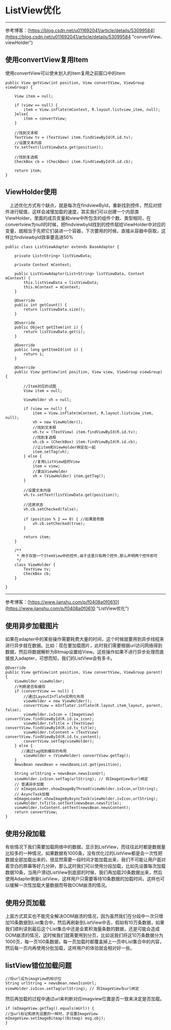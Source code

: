 # ListView优化 #
----------

参考博客：[https://blog.csdn.net/u011692041/article/details/53099584](https://blog.csdn.net/u011692041/article/details/53099584 "convertView、viewHolder")

## 使用convertView复用Item ##
使用convertView可以使未划入的item复用之前窗口中的item

    public View getView(int position, View convertView, ViewGroup viewGroup) {

        View item = null;

        if (view == null) {
            item = View.inflate(mContext, R.layout.listview_item, null);
        }else{
            item = convertView;
        }

        //找到文本框
        TextView tv = (TextView) item.findViewById(R.id.tv);
        //设置文本内容
        tv.setText(listViewData.get(position));

        //找到复选框
        CheckBox cb = (CheckBox) item.findViewById(R.id.cb);

        return item;
    }
## ViewHolder使用 ##
 上述优化方式有个缺点，就是每次在findviewById，重新找到控件，然后对控件进行赋值，这样会减慢加载的速度，其实我们可以创建一个内部类ViewHolder，里面的成员变量和view中所包含的组件个数、类型相同，在convertview为null的时候，把findviewbyId找到的控件赋给ViewHolder中对应的变量，就相当于先把它们装进一个容器，下次要用的时候，直接从容器中获取，这样比findviewbyId效率要高进50%

	public class ListViewAdapter extends BaseAdapter {
	
	    private List<String> listViewData;
	
	    private Context mContext;
	
	    public ListViewAdapter(List<String> listViewData, Context mContext) {
	        this.listViewData = listViewData;
	        this.mContext = mContext;
	    }
	
	    @Override
	    public int getCount() {
	        return listViewData.size();
	    }
	
	    @Override
	    public Object getItem(int i) {
	        return listViewData.get(i);
	    }
	
	    @Override
	    public long getItemId(int i) {
	        return i;
	    }
	
	    @Override
	    public View getView(int position, View view, ViewGroup viewGroup) {
	
	        //Item对应的试图
	        View item = null;
	
	        ViewHolder vh = null;
	
	        if (view == null) {
	            item = View.inflate(mContext, R.layout.listview_item, null);
	            vh = new ViewHolder();
	            //找到文本框
	            vh.tv = (TextView) item.findViewById(R.id.tv);
	            //找到复选框
	            vh.cb = (CheckBox) item.findViewById(R.id.cb);
	            //让item和ViewHolder绑定在一起
	            item.setTag(vh);
	        } else {
	            //复用ListView给的View
	            item = view;
	            //拿出ViewHolder
	            vh = (ViewHolder) item.getTag();
	        }
	
	        //设置文本内容
	        vh.tv.setText(listViewData.get(position));
	
	        //还原状态
	        vh.cb.setChecked(false);
	
	        if (position % 2 == 0) { //如果是奇数
	            vh.cb.setChecked(true);
	        }
	
	        return item;
	    }
	
	    /**
	     * 用于存放一个ItemView中的控件,由于这里只有两个控件,那么声明两个控件即可
	     */
	    class ViewHolder {
	        TextView tv;
	        CheckBox cb;
	    }
	
	}


----------
参考博客：[https://www.jianshu.com/p/f0408a0f0610](https://www.jianshu.com/p/f0408a0f0610 "ListView优化")
## 使用异步加载图片 ##
如果在adapter中的某些操作需要耗费大量的时间，这个时候就要用到异步线程来进行异步就在数据。比如：现在要加载图片，此时我们需要根据url访问网络得到数据，然后将数据解析为Bitmap设置给View。这些操作如果不进行异步处理而直接放入adapter，可想而知，我们的ListView会有多卡。

    @Override
    public View getView(int position, View convertView, ViewGroup parent) {
        ViewHolder viewHolder;
        //判断是否有缓存
        if (convertView == null) {
            //通过LayoutInflate实例化布局
            viewHolder = new ViewHolder();
            convertView = mInflater.inflate(R.layout.item_layout, parent, false);
            viewHolder.ivIcon = (ImageView) convertView.findViewById(R.id.iv_icon);
            viewHolder.tvTitle = (TextView) convertView.findViewById(R.id.tv_title);
            viewHolder.tvContent = (TextView) convertView.findViewById(R.id.tv_content);
            convertView.setTag(viewHolder);
        } else {
           //通过tag找到缓存的布局
            viewHolder = (ViewHolder) convertView.getTag();
        }
        NewsBean newsBean = newsBeanList.get(position);

        String urlString = newsBean.newsIconUrl;
        viewHolder.ivIcon.setTag(urlString); // 将ImageView与url绑定
        // 普通异步加载
        // mImageLoader.showImageByThread(viewHolder.ivIcon,urlString);
		// AsyncTask加载
        mImageLoader.showImageByAsyncTask(viewHolder.ivIcon,urlString);
        viewHolder.tvTitle.setText(newsBean.newsTitle);
        viewHolder.tvContent.setText(newsBean.newsContent);
        return convertView;
    }
## 使用分段加载 ##
有些情况下我们需要加载网络中的数据，显示到ListView，而往往此时都是数据量比较多的一种情况，如果数据有1000条，没有优化过的ListView都是会一次性把数据全部加载出来的，很显然需要一段时间才能加载出来，我们不可能让用户面对着空白的屏幕等好几分钟，那么这时我们可以使用分段加载，比如先设置每次加载数据10条，当用户滑动ListView到底部的时候，我们再加载20条数据出来，然后使用Adapter刷新ListView，这样用户只需要等待10条数据的加载时间，这样也可以缓解一次性加载大量数据而导致OOM崩溃的情况。
## 使用分页加载 ##
上面方式其实也不能完全解决OOM崩溃的情况，因为虽然我们在分段中一次只增加10条数据到List集合中，然后再刷新到ListView中去，假如有10万条数据，如果我们顺利读到最后这个List集合中还是会累积海量条数的数据，还是可能会造成OOM崩溃的情况，这时候我们就需要用到分页，比如说我们将这10万条数据分为1000页，每一页100条数据，每一页加载时都覆盖掉上一页中List集合中的内容，然后每一页内再使用分批加载，这样用户的体验就会相对好一些。
## listView错位加载问题 ##
	//将url设为imagView的标识位
	String urlString = newsBean.newsIconUrl; 
	viewHolder.ivIcon.setTag(urlString); // 将ImageView与url绑定
然后再加载的过程中通过url来判断对应imagview位置是否一致来决定是否加载。

	if (mImageView.getTag().equals(mUrl)) { 
	//当url标记和原先设置的一样时，才设置ImageView    
	mImageView.setImageBitmap((Bitmap) msg.obj);
	}